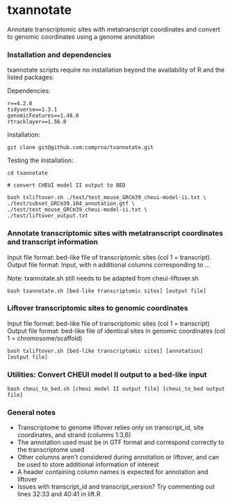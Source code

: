 # txannotate
Annotate transcriptomic sites with metatranscript coordinates and convert to genomic coordinates using a genome annotation

### Installation and dependencies  

txannotate scripts require no installation beyond the availability of R and the listed packages:

Dependencies:
```
r==4.2.0
tidyverse==1.3.1
genomicFeatures==1.48.0
rtracklayer==1.56.0
```

Installation:
```
git clone git@github.com:comprna/txannotate.git
```

Testing the installation: 
```
cd txannotate

# convert CHEUI model II output to BED

bash txliftover.sh ./test/test_mouse_GRCm39_cheui-model-ii.txt \
./test/subset_GRCm39.104_annotation.gtf \
./test/test_mouse_GRCm39_cheui-model-ii.txt \
./test/liftover_output.txt
```

### Annotate transcriptomic sites with metatranscript coordinates and transcript information

Input file format: bed-like file of transcriptomic sites (col 1 = transcript).   
Output file format: Input, with n additional columns corresponding to ...    

Note: txannotate.sh still needs to be adapted from cheui-liftover.sh
```
bash txannotate.sh [bed-like transcriptomic sites] [output file]
```

### Liftover transcriptomic sites to genomic coordinates

Input file format: bed-like file of transcriptomic sites (col 1 = transcript)     
Output file format: bed-like file of identical sites in genomic coordinates (col 1 = chromosome/scaffold)      

```
bash txliftover.sh [bed-like transcriptomic sites] [annotation] [output file]
```

### Utilities: Convert CHEUI model II output to a bed-like input
```
bash cheui_to_bed.sh [cheui model II output file] [cheui_to_bed output file]
```

### General notes
- Transcriptome to genome liftover relies only on transcript_id, site coordinates, and strand (columns 1:3,6)
- The annotation used must be in GTF format and correspond correctly to the transcriptome used
- Other columns aren't considered during annotation or liftover, and can be used to store additional information of interest
- A header containing column names is expected for annotation and liftover
- Issues with transcript_id and transcript_version? Try commenting out lines 32:33 and 40:41 in lift.R
